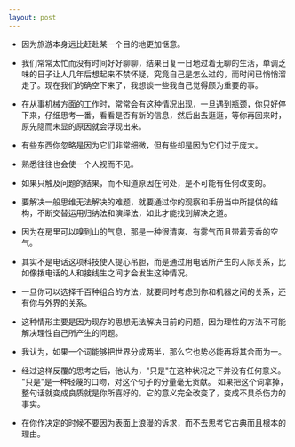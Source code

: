 ```yaml
---
layout: post
---
```


- 因为旅游本身远比赶赴某一个目的地更加惬意。

- 我们常常太忙而没有时间好好聊聊，结果日复一日地过着无聊的生活，单调乏味的日子让人几年后想起来不禁怀疑，究竟自己是怎么过的，而时间已悄悄溜走了。现在我们的确空下来了，我想谈一些我自己觉得颇为重要的事。

- 在从事机械方面的工作时，常常会有这种情况出现，一旦遇到瓶颈，你只好停下来，仔细思考一番，看看是否有新的信息，然后出去逛逛，等你再回来时，原先隐而未显的原因就会浮现出来。

- 有些东西你忽略是因为它们非常细微，但有些却是因为它们过于庞大。

- 熟悉往往也会使一个人视而不见。

- 如果只触及问题的结果，而不知道原因在何处，是不可能有任何改变的。

- 要解决一般思维无法解决的难题，就要通过你的观察和手册当中所提供的结构，不断交替运用归纳法和演绎法，如此才能找到解决之道。

- 因为在房里可以嗅到山的气息，那是一种很清爽、有雾气而且带着芳香的空气。

- 其实不是电话这项科技使人提心吊胆，而是通过用电话所产生的人际关系，比如像拨电话的人和接线生之间才会发生这种情况。

- 一旦你可以选择千百种组合的方法，就要同时考虑到你和机器之间的关系，还有你与外界的关系。

- 这种情形主要是因为现存的思想无法解决目前的问题，因为理性的方法不可能解决理性自己所产生的问题。

- 我认为，如果一个词能够把世界分成两半，那么它也势必能再将其合而为一。

- 经过这样反覆的思考之后，他认为，"只是"在这种状况之下并没有任何意义。 "只是"是一种轻蔑的口吻，对这个句子的分量毫无贡献。 如果把这个词拿掉，整句话就变成良质就是你所喜好的。它的意义完全改变了，变成不具杀伤力的事实。

- 在你作决定的时候不要因为表面上浪漫的诉求，而不去思考它古典而且根本的理由。